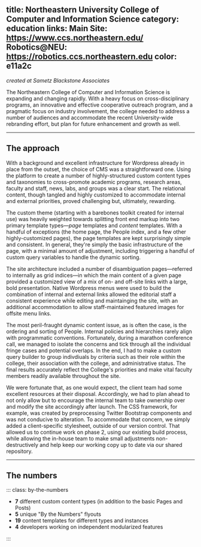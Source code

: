 title: Northeastern University College of Computer and Information Science
category: education
links:
 Main Site: https://www.ccs.northeastern.edu/
 Robotics@NEU: https://robotics.ccs.northeastern.edu
color: e11a2c
-----------------

_created at Sametz Blackstone Associates_

The Northeastern College of Computer and Information Science is expanding and changing rapidly. With a heavy focus on cross-disciplinary programs, an innovative and effective cooperative outreach program, and a pragmatic focus on industry involvement, the college needed to address a number of audiences and accommodate the recent University-wide rebranding effort, but plan for future enhancement and growth as well.

------------------

## The approach

With a background and excellent infrastructure for Wordpress already in place from the outset, the choice of CMS was a straightforward one. Using the platform to create a number of highly-structured custom content types and taxonomies to cross-promote academic programs, research areas, faculty and staff, news, labs, and groups was a clear start. The relational content, though tangled and highly customized to accommodate internal and external priorities, proved challenging but, ultimately, rewarding.

The custom theme (starting with a barebones toolkit created for internal use) was heavily weighted towards splitting front end markup into two primary template types—_page_ templates and _content_ templates. With a handful of exceptions (the home page, the People index, and a few other highly-customized pages), the page templates are kept surprisingly simple and consistent. In general, they're simply the basic infrastructure of the page, with a minimal amount of adjustment, including triggering a handful of custom query variables to handle the dynamic sorting.

The site architecture included a number of disambiguation pages—referred to internally as grid indices—in which the main content of a given page provided a customized view of a mix of on- and off-site links with a large, bold presentation. Native Wordpress menus were used to build the combination of internal and external links allowed the editorial staff a consistent experience while editing and maintainging the site, with an additional accommodation to allow staff-maintained featured images for offsite menu links.

The most peril-fraught dynamic content issue, as is often the case, is the ordering and sorting of People. Internal policies and hierarchies rarely align with programmatic conventions. Fortunately, during a marathon conference call, we managed to isolate the concerns and tick through all the individual fringe cases and potential overlaps. In the end, I had to make a custom query builder to group indivdiuals by criteria such as their role within the college, their association with the college, and administrative status. The final results accurately reflect the College's priorities and make vital faculty members readily available throughout the site.

We were fortunate that, as one would expect, the client team had some excellent resources at their disposal. Accordingly, we had to plan ahead to not only allow but to encourage the internal team to take ownership over and modify the site accordingly after launch. The CSS framework, for example, was created by preprocessing Twitter Bootstrap components and was not conducive to alteration. To accommodate that concern, we simply added a client-specific stylesheet, outside of our version control. That allowed us to continue work on phase 2, using our existing build process, while allowing the in-house team to make small adjustments non-destructively and help keep our working copy up to date via our shared repository.

------------------------

## The numbers

::: class: by-the-numbers

- __7__ different custom content types (in addition to the basic Pages and Posts)
- __5__ unique "By the Numbers" flyouts
- __19__ content templates for different types and instances
- __4__ developers working on independent modularized features

:::
